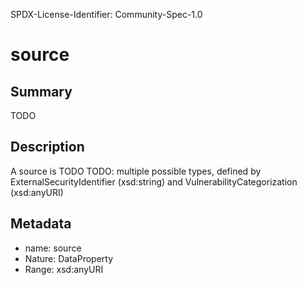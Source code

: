 SPDX-License-Identifier: Community-Spec-1.0

# source

## Summary

TODO

## Description

A source is TODO
TODO: multiple possible types, defined by ExternalSecurityIdentifier (xsd:string) and 
VulnerabilityCategorization (xsd:anyURI)

## Metadata

- name: source
- Nature: DataProperty
- Range: xsd:anyURI

